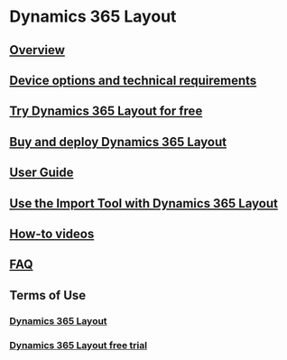 # Dynamics 365 Layout
## [Overview](index.md)
## [Device options and technical requirements](requirements.md)
## [Try Dynamics 365 Layout for free](try-layout-free.md)
## [Buy and deploy Dynamics 365 Layout](buy-and-deploy-layout.md)
## [User Guide](user-guide.md)
## [Use the Import Tool with Dynamics 365 Layout](import-tool.md)
## [How-to videos](https://go.microsoft.com/fwlink/p/?linkid=2021489)
## [FAQ](faq.md)
## Terms of Use
### [Dynamics 365 Layout](../legal/layout-license-terms.md)
### [Dynamics 365 Layout free trial](../legal/layout-free-trial.md)


